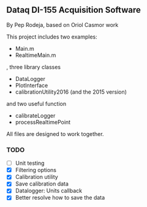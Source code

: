 Dataq DI-155 Acquisition Software
---------------------------------

By Pep Rodeja, based on Oriol Casmor work

This project includes two examples:
  - Main.m
  - RealtimeMain.m

, three library classes
  - DataLogger
  - PlotInterface
  - calibrationUtility2016    (and the 2015 version)

and two useful function
  - calibrateLogger
  - processRealtimePoint

All files are designed to work together.


### TODO

- [ ] Unit testing
- [x] Filtering options
- [x] Calibration utility
- [x] Save calibration data
- [x] Datalogger: Units callback
- [x] Better resolve how to save the data
